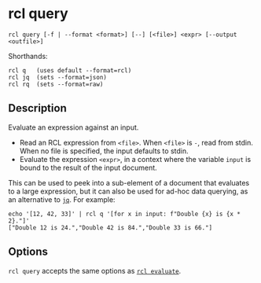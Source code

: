 # rcl query

    rcl query [-f | --format <format>] [--] [<file>] <expr> [--output <outfile>]

Shorthands:

    rcl q   (uses default --format=rcl)
    rcl jq  (sets --format=json)
    rcl rq  (sets --format=raw)

## Description

Evaluate an expression against an input.

 * Read an <abbr>RCL</abbr> expression from `<file>`. When `<file>` is `-`,
   read from stdin. When no file is specified, the input defaults to stdin.
 * Evaluate the expression `<expr>`, in a context where the variable `input`
   is bound to the result of the input document.

This can be used to peek into a sub-element of a document that evaluates to a
large expression, but it can also be used for ad-hoc data querying, as an
alternative to [`jq`](https://jqlang.github.io/jq/). For example:

    echo '[12, 42, 33]' | rcl q '[for x in input: f"Double {x} is {x * 2}."]'
    ["Double 12 is 24.","Double 42 is 84.","Double 33 is 66."]

## Options

`rcl query` accepts the same options
as [`rcl evaluate`](rcl_evaluate.md#options).
